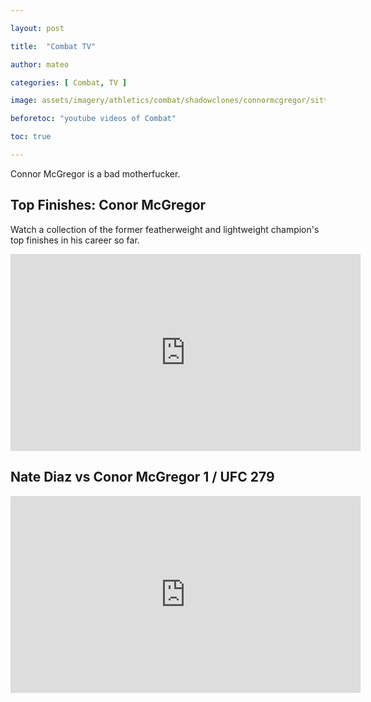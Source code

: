 ```yaml
---

layout: post

title:  "Combat TV"

author: mateo

categories: [ Combat, TV ]

image: assets/imagery/athletics/combat/shadowclones/connormcgregor/sitting.jpg

beforetoc: "youtube videos of Combat"

toc: true

---
```


Connor McGregor is a bad motherfucker.

## Top Finishes: Conor McGregor 

Watch a collection of the former featherweight and lightweight champion's top finishes in his career so far.

<iframe width="560" height="315" src="https://www.youtube.com/embed/3mPPMCa8Nxw?si=0h3YOCIlSlEhXsnw" title="YouTube video player" frameborder="0" allow="accelerometer; autoplay; clipboard-write; encrypted-media; gyroscope; picture-in-picture; web-share" referrerpolicy="strict-origin-when-cross-origin" allowfullscreen></iframe>

## Nate Diaz vs Conor McGregor 1 / UFC 279 

<iframe width="560" height="315" src="https://www.youtube.com/embed/LPpqcvIlrhQ?si=tQy7y8O8BgN3cq0r" title="YouTube video player" frameborder="0" allow="accelerometer; autoplay; clipboard-write; encrypted-media; gyroscope; picture-in-picture; web-share" referrerpolicy="strict-origin-when-cross-origin" allowfullscreen></iframe>
